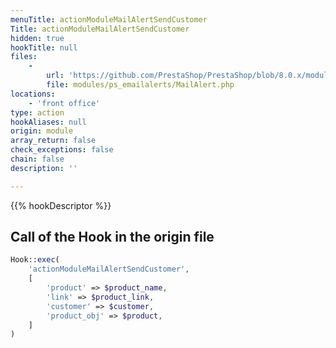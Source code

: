 ```yaml
---
menuTitle: actionModuleMailAlertSendCustomer
Title: actionModuleMailAlertSendCustomer
hidden: true
hookTitle: null
files:
    -
        url: 'https://github.com/PrestaShop/PrestaShop/blob/8.0.x/modules/ps_emailalerts/MailAlert.php'
        file: modules/ps_emailalerts/MailAlert.php
locations:
    - 'front office'
type: action
hookAliases: null
origin: module
array_return: false
check_exceptions: false
chain: false
description: ''

---
```


{{% hookDescriptor %}}

## Call of the Hook in the origin file

```php
Hook::exec(
    'actionModuleMailAlertSendCustomer',
    [
        'product' => $product_name,
        'link' => $product_link,
        'customer' => $customer,
        'product_obj' => $product,
    ]
)
```
